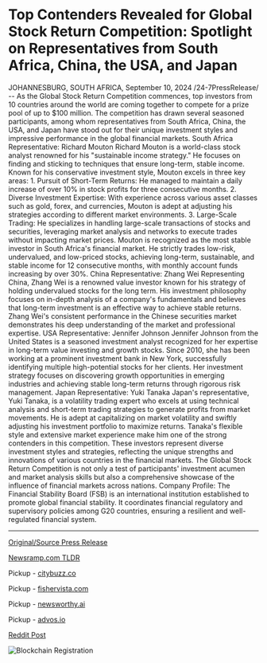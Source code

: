 # Top Contenders Revealed for Global Stock Return Competition: Spotlight on Representatives from South Africa, China, the USA, and Japan

JOHANNESBURG, SOUTH AFRICA, September 10, 2024 /24-7PressRelease/ -- As the Global Stock Return Competition commences, top investors from 10 countries around the world are coming together to compete for a prize pool of up to $100 million. The competition has drawn several seasoned participants, among whom representatives from South Africa, China, the USA, and Japan have stood out for their unique investment styles and impressive performance in the global financial markets.  South Africa Representative: Richard Mouton Richard Mouton is a world-class stock analyst renowned for his "sustainable income strategy." He focuses on finding and sticking to techniques that ensure long-term, stable income. Known for his conservative investment style, Mouton excels in three key areas:  1. Pursuit of Short-Term Returns: He managed to maintain a daily increase of over 10% in stock profits for three consecutive months. 2. Diverse Investment Expertise: With experience across various asset classes such as gold, forex, and currencies, Mouton is adept at adjusting his strategies according to different market environments. 3. Large-Scale Trading: He specializes in handling large-scale transactions of stocks and securities, leveraging market analysis and networks to execute trades without impacting market prices.  Mouton is recognized as the most stable investor in South Africa's financial market. He strictly trades low-risk, undervalued, and low-priced stocks, achieving long-term, sustainable, and stable income for 12 consecutive months, with monthly account funds increasing by over 30%.  China Representative: Zhang Wei Representing China, Zhang Wei is a renowned value investor known for his strategy of holding undervalued stocks for the long term. His investment philosophy focuses on in-depth analysis of a company's fundamentals and believes that long-term investment is an effective way to achieve stable returns. Zhang Wei's consistent performance in the Chinese securities market demonstrates his deep understanding of the market and professional expertise.  USA Representative: Jennifer Johnson Jennifer Johnson from the United States is a seasoned investment analyst recognized for her expertise in long-term value investing and growth stocks. Since 2010, she has been working at a prominent investment bank in New York, successfully identifying multiple high-potential stocks for her clients. Her investment strategy focuses on discovering growth opportunities in emerging industries and achieving stable long-term returns through rigorous risk management.  Japan Representative: Yuki Tanaka Japan's representative, Yuki Tanaka, is a volatility trading expert who excels at using technical analysis and short-term trading strategies to generate profits from market movements. He is adept at capitalizing on market volatility and swiftly adjusting his investment portfolio to maximize returns. Tanaka's flexible style and extensive market experience make him one of the strong contenders in this competition.  These investors represent diverse investment styles and strategies, reflecting the unique strengths and innovations of various countries in the financial markets. The Global Stock Return Competition is not only a test of participants' investment acumen and market analysis skills but also a comprehensive showcase of the influence of financial markets across nations.  Company Profile:  The Financial Stability Board (FSB) is an international institution established to promote global financial stability. It coordinates financial regulatory and supervisory policies among G20 countries, ensuring a resilient and well-regulated financial system. 

---

[Original/Source Press Release](https://www.24-7pressrelease.com/press-release/514145/top-contenders-revealed-for-global-stock-return-competition-spotlight-on-representatives-from-south-africa-china-the-usa-and-japan)
                    

[Newsramp.com TLDR](https://newsramp.com/curated-news/global-stock-return-competition-draws-top-investors-from-10-countries/699d76b7ba986d12e618fe531a2d1c39) 


Pickup - [citybuzz.co](https://citybuzz.co/2024/09/10/global-stock-return-competition-showcases-top-investors-from-south-africa-china-usa-and-japan)

Pickup - [fishervista.com](https://fishervista.com/en/global-stock-return-competition-highlights-investment-strategies-from-south-africa-china-usa-and-japan/20246653)

Pickup - [newsworthy.ai](https://newsworthy.ai/curated/global-stock-return-competition-showcases-top-investors-from-south-africa-china-usa-and-japan/20246653)

Pickup - [advos.io](https://advos.io/en/top-contenders-emerge-in-global-stock-return-competition-spotlight-on-diverse-investment-styles/20246653)
 



[Reddit Post](https://www.reddit.com/r/eventNews/comments/1fdc2ah/global_stock_return_competition_draws_top/) 



![Blockchain Registration](https://cdn.newsramp.app/24-7PressRelease/qrcode/249/10/facem2IY.webp)